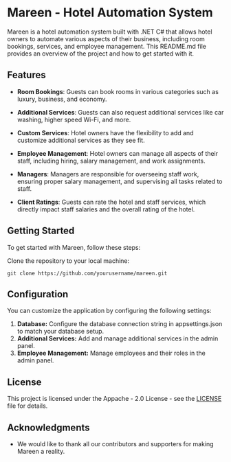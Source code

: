 # Mareen - Hotel Automation System

Mareen is a hotel automation system built with .NET C# that allows hotel owners to automate various aspects of their business, including room bookings, services, and employee management. This README.md file provides an overview of the project and how to get started with it.

## Features

- **Room Bookings**: Guests can book rooms in various categories such as luxury, business, and economy.

- **Additional Services**: Guests can also request additional services like car washing, higher speed Wi-Fi, and more.

- **Custom Services**: Hotel owners have the flexibility to add and customize additional services as they see fit.

- **Employee Management**: Hotel owners can manage all aspects of their staff, including hiring, salary management, and work assignments.

- **Managers**: Managers are responsible for overseeing staff work, ensuring proper salary management, and supervising all tasks related to staff.

- **Client Ratings**: Guests can rate the hotel and staff services, which directly impact staff salaries and the overall rating of the hotel.

## Getting Started

To get started with Mareen, follow these steps:

Clone the repository to your local machine:

   ```
   git clone https://github.com/yourusername/mareen.git
   ```

## Configuration

You can customize the application by configuring the following settings:

1. **Database:** Configure the database connection string in appsettings.json to match your database setup.
2. **Additional Services:** Add and manage additional services in the admin panel.
3. **Employee Management:** Manage employees and their roles in the admin panel.

## License

This project is licensed under the Appache - 2.0 License - see the [LICENSE](https://github.com/jakhangir-esanov/Mareen/blob/main/LICENSE) file for details.

## Acknowledgments

- We would like to thank all our contributors and supporters for making Mareen a reality.
